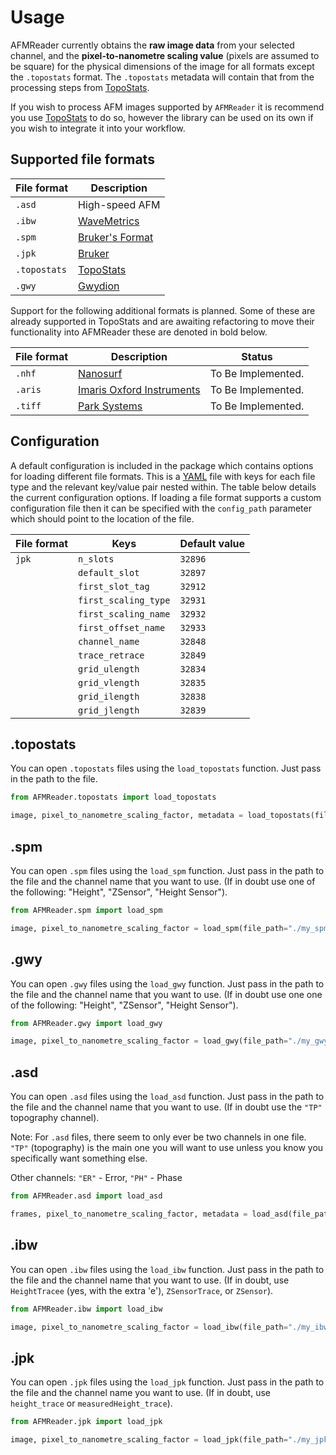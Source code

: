# Usage

AFMReader currently obtains the **raw image data** from your selected channel, and the
**pixel-to-nanometre scaling value** (pixels are assumed to be square) for the physical dimensions of the image for
all formats except the `.topostats` format. The `.topostats` metadata will contain that from the processing steps from
[TopoStats](https://afm-spm.github.io/TopoStats/main/index.html).

If you wish to process AFM images supported by `AFMReader` it is recommend you use
[TopoStats](https://github.com/AFM-SPM/TopoStats) to do so, however the library can be used on its own if you wish to
integrate it into your workflow.

## Supported file formats

| File format  | Description                                       |
|--------------|---------------------------------------------------|
| `.asd`       | High-speed AFM                                    |
| `.ibw`       | [WaveMetrics](https://www.wavemetrics.com/)       |
| `.spm`       | [Bruker's Format](https://www.bruker.com/)        |
| `.jpk`       | [Bruker](https://www.bruker.com/)                 |
| `.topostats` | [TopoStats](https://github.com/AFM-SPM/TopoStats) |
| `.gwy`       | [Gwydion](<http://gwyddion.net>)                  |

Support for the following additional formats is planned. Some of these are already supported in TopoStats and are
awaiting refactoring to move their functionality into AFMReader these are denoted in bold below.

| File format | Description                                             | Status             |
|-------------|---------------------------------------------------------|--------------------|
| `.nhf`      | [Nanosurf](https://www.nanosurf.com/en/)                | To Be Implemented. |
| `.aris`     | [Imaris Oxford Instruments](https://imaris.oxinst.com/) | To Be Implemented. |
| `.tiff`     | [Park Systems](https://www.parksystems.com/)            | To Be Implemented. |

## Configuration

A default configuration is included in the package which contains options for loading different file formats. This is a
[YAML](https://yaml.org) file with keys for each file type and the relevant key/value pair nested within. The table
below details the current configuration options. If loading a file format supports a custom configuration file then it
can be specified with the `config_path` parameter which should point to the location of the file.

| File format | Keys                 | Default value |
|-------------|----------------------|---------------|
| `jpk`       | `n_slots`            | `32896`       |
|             | `default_slot`       | `32897`       |
|             | `first_slot_tag`     | `32912`       |
|             | `first_scaling_type` | `32931`       |
|             | `first_scaling_name` | `32932`       |
|             | `first_offset_name`  | `32933`       |
|             | `channel_name`       | `32848`       |
|             | `trace_retrace`      | `32849`       |
|             | `grid_ulength`       | `32834`       |
|             | `grid_vlength`       | `32835`       |
|             | `grid_ilength`       | `32838`       |
|             | `grid_jlength`       | `32839`       |

## .topostats

You can open `.topostats` files using the `load_topostats` function. Just pass in the path to the file.

```python
from AFMReader.topostats import load_topostats

image, pixel_to_nanometre_scaling_factor, metadata = load_topostats(file_path="./my_topostats_file.topostats")
```

## .spm

You can open `.spm` files using the `load_spm` function. Just pass in the path to the file and the
channel name that you want to use. (If in doubt use one of the following: "Height", "ZSensor",
"Height Sensor").

```python
from AFMReader.spm import load_spm

image, pixel_to_nanometre_scaling_factor = load_spm(file_path="./my_spm_file.spm", channel="Height")
```

## .gwy

You can open `.gwy` files using the `load_gwy` function. Just pass in the path to the file and the
channel name that you want to use. (If in doubt use one one of the following: "Height", "ZSensor",
"Height Sensor").

```python
from AFMReader.gwy import load_gwy

image, pixel_to_nanometre_scaling_factor = load_gwy(file_path="./my_gwy_file.gwy", channel="Height")
```

## .asd

You can open `.asd` files using the `load_asd` function. Just pass in the path to the file and the channel name that you
want to use. (If in doubt use the `"TP"` topography channel).

Note: For `.asd` files, there seem to only ever be two channels in one file. `"TP"` (topography) is the main one you
will want to use unless you know you specifically want something else.

Other channels: `"ER"` - Error, `"PH"` - Phase

```python
from AFMReader.asd import load_asd

frames, pixel_to_nanometre_scaling_factor, metadata = load_asd(file_path="./my_asd_file.asd", channel="TP")
```

## .ibw

You can open `.ibw` files using the `load_ibw` function. Just pass in the path to the file
and the channel name that you want to use. (If in doubt, use `HeightTracee` (yes, with the
extra 'e'), `ZSensorTrace`, or `ZSensor`).

```python
from AFMReader.ibw import load_ibw

image, pixel_to_nanometre_scaling_factor = load_ibw(file_path="./my_ibw_file.ibw", channel="HeightTrace")
```

## .jpk

You can open `.jpk` files using the `load_jpk` function. Just pass in the path
to the file and the channel name you want to use. (If in doubt, use `height_trace` or `measuredHeight_trace`).

```python
from AFMReader.jpk import load_jpk

image, pixel_to_nanometre_scaling_factor = load_jpk(file_path="./my_jpk_file.jpk", channel="height_trace")
```
